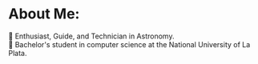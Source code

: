 # About Me:
🔭 Enthusiast, Guide, and Technician in Astronomy.<br>📖 Bachelor's student in computer science at the National University of La Plata.<br><br><br>

